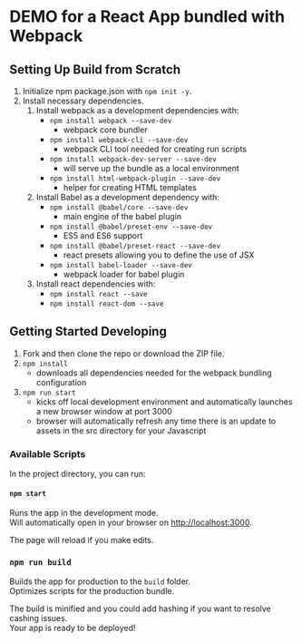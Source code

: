 # DEMO for a React App bundled with Webpack

## Setting Up Build from Scratch

1. Initialize npm package.json with `npm init -y`.
1. Install necessary dependencies.
    1. Install webpack as a development dependencies with:
        - `npm install webpack --save-dev`
            - webpack core bundler
        - `npm install webpack-cli --save-dev`
            - webpack CLI tool needed for creating run scripts
        - `npm install webpack-dev-server --save-dev`
            - will serve up the bundle as a local environment
        - `npm install html-webpack-plugin --save-dev`
            - helper for creating HTML templates
    1. Install Babel as a development dependency with:
        - `npm install @babel/core --save-dev`
            - main engine of the babel plugin
        - `npm install @babel/preset-env --save-dev`
            - ES5 and ES6 support
        - `npm install @babel/preset-react --save-dev`
            - react presets allowing you to define the use of JSX
        - `npm install babel-loader --save-dev`
            - webpack loader for babel plugin
    1. Install react dependencies with:
        - `npm install react --save`
        - `npm install react-dom --save`

## Getting Started Developing

1. Fork and then clone the repo or download the ZIP file.
1. `npm install`
    - downloads all dependencies needed for the webpack bundling configuration
1. `npm run start`
    - kicks off local development environment and automatically launches a new browser window at port 3000
    - browser will automatically refresh any time there is an update to assets in the src directory for your Javascript

### Available Scripts

In the project directory, you can run:

#### `npm start`

Runs the app in the development mode.<br>
Will automatically open in your browser on [http://localhost:3000](http://localhost:3000).

The page will reload if you make edits.

### `npm run build`

Builds the app for production to the `build` folder.<br>
Optimizes scripts for the production bundle.

The build is minified and you could add hashing if you want to resolve cashing issues.<br>
Your app is ready to be deployed!
